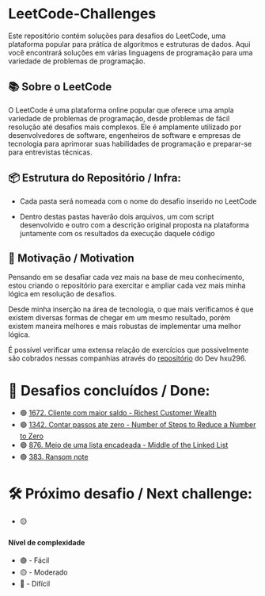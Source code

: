 # LeetCode-Challenges
Este repositório contém soluções para desafios do LeetCode, uma plataforma popular para prática de algoritmos e estruturas de dados. Aqui você encontrará soluções em várias linguagens de programação para uma variedade de problemas de programação.

## 📚 Sobre o LeetCode

O LeetCode é uma plataforma online popular que oferece uma ampla variedade de problemas de programação, desde problemas de fácil resolução até desafios mais complexos. Ele é amplamente utilizado por desenvolvedores de software, engenheiros de software e empresas de tecnologia para aprimorar suas habilidades de programação e preparar-se para entrevistas técnicas.

## 📦 Estrutura do Repositório / Infra:

- Cada pasta será nomeada com o nome do desafio inserido no LeetCode

- Dentro destas pastas haverão dois arquivos, um com script desenvolvido e outro com a descrição original proposta na plataforma juntamente com os resultados da execução daquele código

## 🌟 Motivação / Motivation

Pensando em se desafiar cada vez mais na base de meu conhecimento, estou criando o repositório para exercitar e ampliar cada vez mais minha lógica em resolução de desafios.

Desde minha inserção na área de tecnologia, o que mais verificamos é que existem diversas formas de chegar em um mesmo resultado, porém existem maneira melhores e mais robustas de implementar uma melhor lógica.

É possível verificar uma extensa relação de exercícios que possivelmente são cobrados nessas companhias através do [repositório](https://github.com/hxu296/leetcode-company-wise-problems-2022) do Dev hxu296.

# 🎉 Desafios concluídos / Done:

- 🟢 [1672. Cliente com maior saldo - Richest Customer Wealth](./1672.%20Cliente%20com%20maior%20saldo%20-%20Richest%20Customer%20Wealth/Description.md)
- 🟢 [1342. Contar passos ate zero - Number of Steps to Reduce a Number to Zero](1342.%20Contar%20passos%20ate%20zero%20-%20Number%20of%20Steps%20to%20Reduce%20a%20Number%20to%20Zero/Description.md)
- 🟢 [876. Meio de uma lista encadeada - Middle of the Linked List](876.%20Meio%20de%20uma%20lista%20encadeada%20-%20Middle%20of%20the%20Linked%20List/Description.md)
- 🟢 [383. Ransom note](383.%20Ransom%20note/Description.md)


# 🛠️ Próximo desafio / Next challenge:

- 🟡 

#### Nível de complexidade
- 🟢 - Fácil
- 🟡 - Moderado
- 🔴 - Difícil